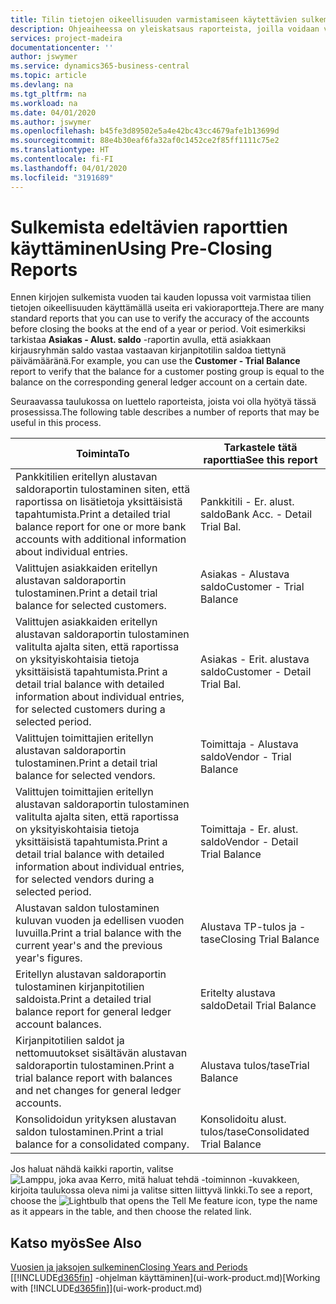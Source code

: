 ```yaml
---
title: Tilin tietojen oikeellisuuden varmistamiseen käytettävien sulkemista edeltävien raporttien yleiskatsaus | Microsoft Docs
description: Ohjeaiheessa on yleiskatsaus raporteista, joilla voidaan varmistaa tilien tietojen oikeellisuus ennen kirjojen sulkemista vuoden tai kauden lopussa.
services: project-madeira
documentationcenter: ''
author: jswymer
ms.service: dynamics365-business-central
ms.topic: article
ms.devlang: na
ms.tgt_pltfrm: na
ms.workload: na
ms.date: 04/01/2020
ms.author: jswymer
ms.openlocfilehash: b45fe3d89502e5a4e42bc43cc4679afe1b13699d
ms.sourcegitcommit: 88e4b30eaf6fa32af0c1452ce2f85ff1111c75e2
ms.translationtype: HT
ms.contentlocale: fi-FI
ms.lasthandoff: 04/01/2020
ms.locfileid: "3191689"
---
```

# <a name="using-pre-closing-reports"></a><span data-ttu-id="346a0-103">Sulkemista edeltävien raporttien käyttäminen</span><span class="sxs-lookup"><span data-stu-id="346a0-103">Using Pre-Closing Reports</span></span>
<span data-ttu-id="346a0-104">Ennen kirjojen sulkemista vuoden tai kauden lopussa voit varmistaa tilien tietojen oikeellisuuden käyttämällä useita eri vakioraportteja.</span><span class="sxs-lookup"><span data-stu-id="346a0-104">There are many standard reports that you can use to verify the accuracy of the accounts before closing the books at the end of a year or period.</span></span> <span data-ttu-id="346a0-105">Voit esimerkiksi tarkistaa **Asiakas - Alust. saldo** -raportin avulla, että asiakkaan kirjausryhmän saldo vastaa vastaavan kirjanpitotilin saldoa tiettynä päivämääränä.</span><span class="sxs-lookup"><span data-stu-id="346a0-105">For example, you can use the **Customer - Trial Balance** report to verify that the balance for a customer posting group is equal to the balance on the corresponding general ledger account on a certain date.</span></span>

<span data-ttu-id="346a0-106">Seuraavassa taulukossa on luettelo raporteista, joista voi olla hyötyä tässä prosessissa.</span><span class="sxs-lookup"><span data-stu-id="346a0-106">The following table describes a number of reports that may be useful in this process.</span></span>

| <span data-ttu-id="346a0-107">Toiminta</span><span class="sxs-lookup"><span data-stu-id="346a0-107">To</span></span> | <span data-ttu-id="346a0-108">Tarkastele tätä raporttia</span><span class="sxs-lookup"><span data-stu-id="346a0-108">See this report</span></span> |
| --- | --- |
| <span data-ttu-id="346a0-109">Pankkitilien eritellyn alustavan saldoraportin tulostaminen siten, että raportissa on lisätietoja yksittäisistä tapahtumista.</span><span class="sxs-lookup"><span data-stu-id="346a0-109">Print a detailed trial balance report for one or more bank accounts with additional information about individual entries.</span></span> |<span data-ttu-id="346a0-110">Pankkitili - Er. alust. saldo</span><span class="sxs-lookup"><span data-stu-id="346a0-110">Bank Acc. - Detail Trial Bal.</span></span> |
| <span data-ttu-id="346a0-111">Valittujen asiakkaiden eritellyn alustavan saldoraportin tulostaminen.</span><span class="sxs-lookup"><span data-stu-id="346a0-111">Print a detail trial balance for selected customers.</span></span> |<span data-ttu-id="346a0-112">Asiakas - Alustava saldo</span><span class="sxs-lookup"><span data-stu-id="346a0-112">Customer - Trial Balance</span></span> |
| <span data-ttu-id="346a0-113">Valittujen asiakkaiden eritellyn alustavan saldoraportin tulostaminen valitulta ajalta siten, että raportissa on yksityiskohtaisia tietoja yksittäisistä tapahtumista.</span><span class="sxs-lookup"><span data-stu-id="346a0-113">Print a detail trial balance with detailed information about individual entries, for selected customers during a selected period.</span></span> |<span data-ttu-id="346a0-114">Asiakas - Erit. alustava saldo</span><span class="sxs-lookup"><span data-stu-id="346a0-114">Customer - Detail Trial Bal.</span></span> |
| <span data-ttu-id="346a0-115">Valittujen toimittajien eritellyn alustavan saldoraportin tulostaminen.</span><span class="sxs-lookup"><span data-stu-id="346a0-115">Print a detail trial balance for selected vendors.</span></span> |<span data-ttu-id="346a0-116">Toimittaja - Alustava saldo</span><span class="sxs-lookup"><span data-stu-id="346a0-116">Vendor - Trial Balance</span></span> |
| <span data-ttu-id="346a0-117">Valittujen toimittajien eritellyn alustavan saldoraportin tulostaminen valitulta ajalta siten, että raportissa on yksityiskohtaisia tietoja yksittäisistä tapahtumista.</span><span class="sxs-lookup"><span data-stu-id="346a0-117">Print a detail trial balance with detailed information about individual entries, for selected vendors during a selected period.</span></span> |<span data-ttu-id="346a0-118">Toimittaja - Er. alust. saldo</span><span class="sxs-lookup"><span data-stu-id="346a0-118">Vendor - Detail Trial Balance</span></span> |
| <span data-ttu-id="346a0-119">Alustavan saldon tulostaminen kuluvan vuoden ja edellisen vuoden luvuilla.</span><span class="sxs-lookup"><span data-stu-id="346a0-119">Print a trial balance with the current year's and the previous year's figures.</span></span> |<span data-ttu-id="346a0-120">Alustava TP-tulos ja -tase</span><span class="sxs-lookup"><span data-stu-id="346a0-120">Closing Trial Balance</span></span> |
| <span data-ttu-id="346a0-121">Eritellyn alustavan saldoraportin tulostaminen kirjanpitotilien saldoista.</span><span class="sxs-lookup"><span data-stu-id="346a0-121">Print a detailed trial balance report for general ledger account balances.</span></span> |<span data-ttu-id="346a0-122">Eritelty alustava saldo</span><span class="sxs-lookup"><span data-stu-id="346a0-122">Detail Trial Balance</span></span> |
| <span data-ttu-id="346a0-123">Kirjanpitotilien saldot ja nettomuutokset sisältävän alustavan saldoraportin tulostaminen.</span><span class="sxs-lookup"><span data-stu-id="346a0-123">Print a trial balance report with balances and net changes for general ledger accounts.</span></span> |<span data-ttu-id="346a0-124">Alustava tulos/tase</span><span class="sxs-lookup"><span data-stu-id="346a0-124">Trial Balance</span></span> |
| <span data-ttu-id="346a0-125">Konsolidoidun yrityksen alustavan saldon tulostaminen.</span><span class="sxs-lookup"><span data-stu-id="346a0-125">Print a trial balance for a consolidated company.</span></span> |<span data-ttu-id="346a0-126">Konsolidoitu alust. tulos/tase</span><span class="sxs-lookup"><span data-stu-id="346a0-126">Consolidated Trial Balance</span></span> |

<span data-ttu-id="346a0-127">Jos haluat nähdä kaikki raportin, valitse ![Lamppu, joka avaa Kerro, mitä haluat tehdä -toiminnon](media/ui-search/search_small.png "Kerro, mitä haluat tehdä") -kuvakkeen, kirjoita taulukossa oleva nimi ja valitse sitten liittyvä linkki.</span><span class="sxs-lookup"><span data-stu-id="346a0-127">To see a report, choose the ![Lightbulb that opens the Tell Me feature](media/ui-search/search_small.png "Tell me what you want to do") icon, type the name as it appears in the table, and then choose the related link.</span></span>

## <a name="see-also"></a><span data-ttu-id="346a0-128">Katso myös</span><span class="sxs-lookup"><span data-stu-id="346a0-128">See Also</span></span>
[<span data-ttu-id="346a0-129">Vuosien ja jaksojen sulkeminen</span><span class="sxs-lookup"><span data-stu-id="346a0-129">Closing Years and Periods</span></span>](year-close-years-periods.md)  
<span data-ttu-id="346a0-130">[[!INCLUDE[d365fin](includes/d365fin_md.md)] -ohjelman käyttäminen](ui-work-product.md)</span><span class="sxs-lookup"><span data-stu-id="346a0-130">[Working with [!INCLUDE[d365fin](includes/d365fin_md.md)]](ui-work-product.md)</span></span>

